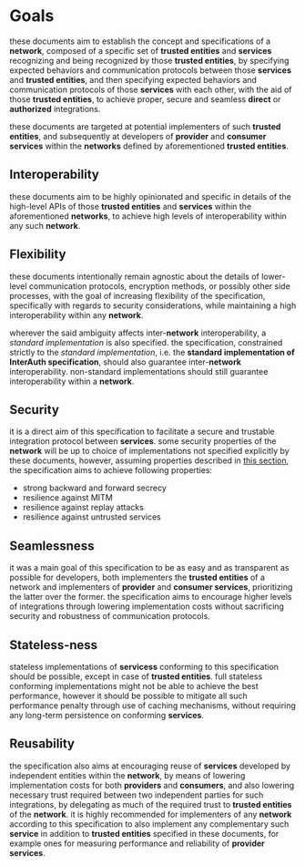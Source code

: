 # Goals

these documents aim to establish the concept and specifications of a
**network**, composed of a specific set of **trusted entities** and **services** recognizing and being
recognized by those **trusted entities**, by specifying expected behaviors and communication protocols
between those **services** and **trusted entities**, and then specifying expected behaviors and communication
protocols of those **services** with each other, with the aid of those **trusted entities**, to achieve proper,
secure and seamless **direct** or **authorized** integrations.

these documents are targeted at potential implementers of such **trusted entities**, and subsequently
at developers of **provider** and **consumer services** within the **networks** defined by aforementioned
**trusted entities**.

## Interoperability

these documents aim to be highly opinionated and specific in details of the high-level APIs of those
**trusted entities** and **services** within the aforementioned **networks**, to achieve
high levels of interoperability within any such **network**.

## Flexibility

these documents intentionally remain agnostic about the details of lower-level communication
protocols, encryption methods, or possibly other side processes, with the goal of increasing flexibility of the specification, specifically with regards to security considerations, while maintaining a high interoperability within any **network**.

wherever the said ambiguity affects inter-**network** interoperability, a _standard implementation_
is also specified. the specification, constrained strictly to the _standard implementation_, i.e. the
**standard implementation of InterAuth specification**, should also guarantee inter-**network** interoperability.
non-standard implementations should still guarantee interoperability within a **network**.

## Security

it is a direct aim of this specification to facilitate a secure and trustable integration protocol between
**services**. some security properties of the **network** will be up to choice of implementations not specified
explicitly by these documents, however, assuming properties described in [this section](#SECURITY.md), the
specification aims to achieve following properties:

- strong backward and forward secrecy
- resilience against MITM
- resilience against replay attacks
- resilience against untrusted services

## Seamlessness

it was a main goal of this specification to be as easy and as transparent as possible for developers, both
implementers the **trusted entities** of a network and implementers of **provider** and **consumer services**,
prioritizing the latter over the former. the specification aims to encourage higher levels of integrations through lowering implementation costs without sacrificing security and robustness
of communication protocols.

## Stateless-ness

stateless implementations of **servicess** conforming to this specification should be possible, except in case of **trusted entities**. full stateless conforming implementations might not be able to achieve the best performance, however it should be possible to mitigate all such performance penalty through use of caching mechanisms, without requiring any long-term persistence on conforming **services**.

## Reusability

the specification also aims at encouraging reuse of **services** developed by independent entities within the
**network**, by means of lowering implementation costs for both **providers** and **consumers**, and also
lowering necessary trust required between two independent parties for such integrations, by delegating
as much of the required trust to **trusted entities** of the **network**. it is highly recommended for
implementers of any **network** according to this specification to also implement any complementary such **service**
in addition to **trusted entities** specified in these documents, for example ones for measuring performance
and reliability of **provider services**.
